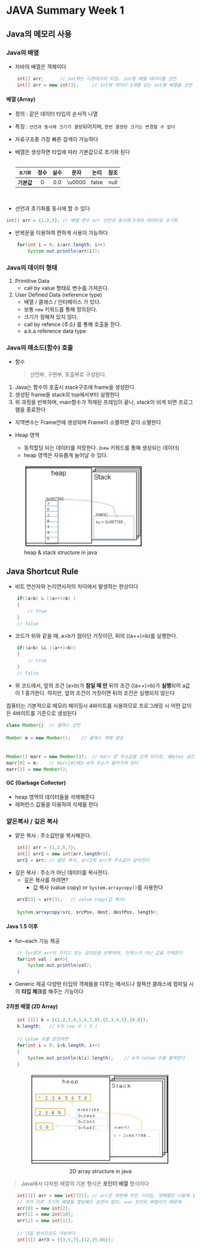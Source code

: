 # JAVA Summary Week 1

## Java의 메모리 사용
### Java의 배열

- 자바의 배열은 객체이다

```java
    int[] arr;      // int와는 다른데이터 타입. int형 배열 데이터를 선언
    int[] arr = new int[3];     // int형 데이터 3개를 남는 int형 배열을 선언
```

#### 배열 (Array)
- 정의 : 같은 데이터 타입의 순서적 나열
- 특징 : `선언과 동시에 크기가 결정`되어지며, `한번 결정된 크기는 변경할 수 없다`
- 자료구조중 가장 빠른 검색이 가능하다
- 배열은 생성하면 타입에 따라 기본값으로 초기화 된다<br><br>

    |`초기화`|정수|실수|문자|논리|참조|
    |:-----:|:-----:|:-----:|:-----:|:-----:|:-----:|
    |**기본값**|0|0.0|\u0000|false|null|
    <br>
- 선언과 초기화를 동시에 할 수 있다
```java
int[] arr = {1,2,3}; // 배열 변수 arr 선언과 동시에 3개의 데이터로 초기화
```
- 반복문을 이용하여 편하게 사용이 가능하다
```java
    for(int i = 0; i<arr.length; i++)
        System.out.println(arr[i]);
```

### Java의 데이터 형태
1. Primitive Data
    - call by value 형태로 변수를 가져온다.
1. User Defined Data (reference type)
    - 배열 / 클래스 / 인터페이스 가 있다.
    - 보통 ```new``` 키워드를 통해 정의된다.
    - 크기가 정해져 있지 않다.
    - call by refence (주소) 를 통해 호출을 한다.
    - a.k.a reference data type

### Java의 메소드(함수) 호출
- 함수
    > 선언부, 구현부, 호출부로 구성된다.


1. Java는 함수의 호출시 stack구조에 frame을 생성한다.
1. 생성된 frame을 stack의 top에서부터 실행한다
1. 위 과정을 반복하며, main함수가 적재된 프레임이 끝나, stack이 비게 되면 프로그램을 종료한다
- 지역변수는 Frame안에 생성되며 Frame이 소멸하면 같이 소멸한다


- Heap 영역
    - 동적할당 되는 데이터를 저장한다. (```new``` 키워드를 통해 생성되는 데이터)
    - heap 영역은 자유롭게 늘어날 수 있다.<br><br>
<img src = "./img/heap_structure.png" width="70%"><br>heap & stack structure in java</img>

## Java Shortcut Rule
- 비트 연산자와 논리연사자의 차이에서 발생하는 현상이다

```java
    if((a>b) & ((a++)>b) )
    {
        // true
    }
    // false
```
- 코드가 위와 같을 때, a>b가 참이던 거짓이던, 뒤의 ((a++)>b)를 실행한다.

```java
    if((a>b) && ((a++)>b))
    {
        // true
    }
    // false
```
- 위 코드에서, 앞의 조건 (a>b)가 **참일 때 만** 뒤의 조건 ((a++)>b)가 **실행**되어 a값이 1 증가한다.
하지만, 앞의 조건이 거짓이면 뒤의 조건은 실행되지 않는다

컴퓨터는 기본적으로 메모리 페이징시 4바이트를 사용하므로 프로그래밍 시 어떤 값이든 4바이트를 기준으로 생성된다

```java
class Member{}  // 클래스 선언

Member m = new Member();    // 클래스 객체 생성


Member[] marr = new Member[3];  // marr 은 주소값을 갖게 되므로, 4Bytes 공간을 갖는다
marr[0] = m;    // marr[0]에는 m의 주소가 들어가게 된다
marr[1] = new Member();
```


#### GC (Garbage Collector)
- heap 영역의 데이터들을 삭제해준다
- 레퍼런스 값들을 이용하여 삭제를 한다

### 얕은복사 / 깊은 복사
- 얕은 복사 : 주소값만을 복사해온다.
```java
    int[] arr = {1,2,5,7};
    int[] arr2 = new int[arr.length+1];
    arr2 = arr; // 얕은 복사, arr2와 arr의 주소값이 같아진다
```
- 깊은 복사 : 주소가 아닌 데이터를 복사한다.
    - 깊은 복사를 하려면?
        - 값 복사 (value copy) or ```System.arraycopy()```를 사용한다
```java
    arr2[3] = arr[3];   // value copy(값 복사)

    System.arraycopy(src, srcPos, dest, destPos, length);
```


#### Java 1.5 이후
- for~each 기능 제공
```java
    // for문은 arr이 가지고 있는 길이만큼 반복하며, 인덱스가 아닌 값을 가져온다
    for(int val : arr){
        System.out.println(val);
    }
```
- Generic 제공
다양한 타입의 객체들을 다루는 메서드나 컬렉션 클래스에 컴파일 시의 **타입 체크**를 해주는 기능이다


#### 2차원 배열 (2D Array)
```java
    int [][] k = {{1,2,3,4,5,6,7,8},{2,3,4,5},{6,8}};
    k.length;   // k의 row 수 ( 3 )

    // colum 수를 얻으려면
    for(int i = 0; i<k.length; i++)
    {
        System.out.println(k[i].length);    // k의 colum 수를 출력한다
    }
```
<div>
<center>
<img src = "./img/2d_Array_structure.png" width="75%"><br>2D array structure in java</img>
<center>
</div>

> Java에서 다차원 배열의 기본 형식은 **포인터 배열** 형식이다

```java
    int[][] arr = new int[3][]; // arr은 첫번째 칸만 가리킴, 뒷배열은 나중에 동적할당 해도 된다.
    // 각각 다른 크기의 배열을 할당해도 상관이 없다. ==> 포인터 배열이기 때문에
    arr[0] = new int[2];
    arr[1] = new int[10];
    arr[2] = new int[11];

    // 다음 방식으로도 가능하다
    int[][] arr3 = {{3,5,7},{12,25,66}};
```

